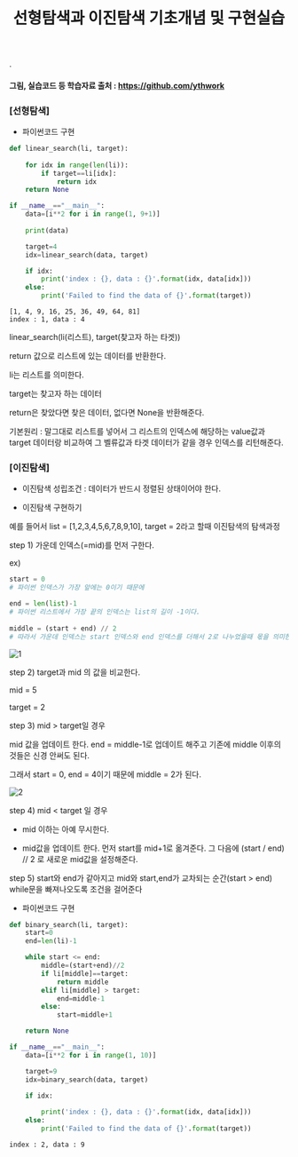 ﻿---
layout: post
title: "선형탐색과 이진탐색 기초개념 및 구현실습"
tags: [Python, 자료구조 알고리즘]
comments: true
---

.

#### 그림, 실습코드 등 학습자료 출처 : https://github.com/ythwork

### [선형탐색]

- 파이썬코드 구현


```python
def linear_search(li, target):
    
    for idx in range(len(li)):
        if target==li[idx]:
            return idx
    return None

if __name__=="__main__":
    data=[i**2 for i in range(1, 9+1)]
    
    print(data)

    target=4
    idx=linear_search(data, target)

    if idx:
        print('index : {}, data : {}'.format(idx, data[idx]))
    else:
        print('Failed to find the data of {}'.format(target))
```

    [1, 4, 9, 16, 25, 36, 49, 64, 81]
    index : 1, data : 4
    

linear_search(li(리스트), target(찾고자 하는 타겟))

return 값으로 리스트에 있는 데이터를 반환한다.

li는 리스트를 의미한다.

target는 찾고자 하는 데이터

return은 찾았다면 찾은 데이터, 없다면 None을 반환해준다.
    
기본원리 : 말그대로 리스트를 넣어서 그 리스트의 인덱스에 해당하는 value값과 target 데이터랑 비교하여 그 벨류값과 타겟 데이터가 같을 경우 인덱스를 리턴해준다.

### [이진탐색]

- 이진탐색 성립조건 : 데이터가 반드시 정렬된 상태이어야 한다.


- 이진탐색 구현하기

예를 들어서 list = [1,2,3,4,5,6,7,8,9,10], target = 2라고 할때 이진탐색의 탐색과정


step 1) 가운데 인덱스(=mid)를 먼저 구한다.

ex)


```python
start = 0 
# 파이썬 인덱스가 가장 앞에는 0이기 때문에

end = len(list)-1 
# 파이썬 리스트에서 가장 끝의 인덱스는 list의 길이 -1이다.
 
middle = (start + end) // 2 
# 따라서 가운데 인덱스는 start 인덱스와 end 인덱스를 더해서 2로 나누었을때 몫을 의미한다.
```

![1](https://user-images.githubusercontent.com/41605276/56191674-bec52580-6067-11e9-86e1-1cfd7e9abb4c.png)

step 2) target과 mid 의 값을 비교한다.

mid = 5

target = 2


step 3) mid > target일 경우

mid 값을 업데이트 한다. end = middle-1로 업데이트 해주고 기존에 middle 이후의 것들은 신경 안써도 된다.

그래서 start = 0, end = 4이기 때문에 middle = 2가 된다.

![2](https://user-images.githubusercontent.com/41605276/56191684-c684ca00-6067-11e9-8447-6c1331ce6d66.png)

step 4) mid < target 일 경우

- mid 이하는 아예 무시한다.


- mid값을 업데이트 한다. 먼저 start를 mid+1로 옮겨준다. 그 다음에 (start / end) // 2 로 새로운 mid값을 설정해준다.

step 5) start와 end가 같아지고 mid와 start,end가 교차되는 순간(start > end) while문을 빠져나오도록 조건을 걸어준다
   

- 파이썬코드 구현


```python
def binary_search(li, target):
    start=0
    end=len(li)-1

    while start <= end:
        middle=(start+end)//2
        if li[middle]==target:
            return middle
        elif li[middle] > target:
            end=middle-1
        else:
            start=middle+1

    return None

if __name__=="__main__":
    data=[i**2 for i in range(1, 10)]

    target=9
    idx=binary_search(data, target)

    if idx:
        
        print('index : {}, data : {}'.format(idx, data[idx]))
    else:
        print('Failed to find the data of {}'.format(target))
```

    index : 2, data : 9
    
